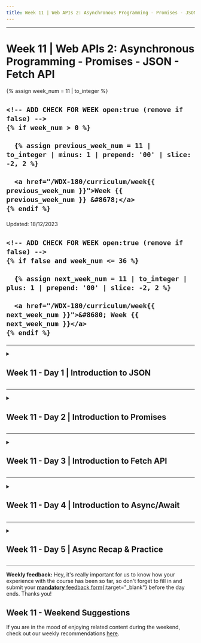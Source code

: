 ```yaml
---
title: Week 11 | Web APIs 2: Asynchronous Programming - Promises - JSON - Fetch API
---
```


<hr class="mb-0">

<h1 id="{{ Week 11-Web APIs 2: Asynchronous Programming - Promises - JSON - Fetch API | slugify }}">
  <span class="week-prefix">Week 11 |</span> Web APIs 2: Asynchronous Programming - Promises - JSON - Fetch API
</h1>

<div class="week-controls">

  {% assign week_num = 11 | to_integer %}

  <h2 class="week-controls__previous_week">

    <!-- ADD CHECK FOR WEEK open:true (remove if false) -->
    {% if week_num > 0 %}

      {% assign previous_week_num = 11 | to_integer | minus: 1 | prepend: '00' | slice: -2, 2 %}

      <a href="/WDX-180/curriculum/week{{ previous_week_num }}">Week {{ previous_week_num }} &#8678;</a>
    {% endif %}

  </h2>

  <span>Updated: 18/12/2023</span>

  <h2 class="week-controls__next_week">

    <!-- ADD CHECK FOR WEEK open:true (remove if false) -->
    {% if false and week_num <= 36 %}

      {% assign next_week_num = 11 | to_integer | plus: 1 | prepend: '00' | slice: -2, 2 %}

      <a href="/WDX-180/curriculum/week{{ next_week_num }}">&#8680; Week {{ next_week_num }}</a>
    {% endif %}

  </h2>

</div>

---

<!-- Week 11 - Day 1 | Introduction to JSON -->
<details markdown="1">
  <summary>
    <h2>
      <span class="summary-day">Week 11 - Day 1</span> | Introduction to JSON</h2>
  </summary>

### Schedule

  - [Study](#study-plan-NN)
  - [Exercises](#exercises-NN)
  - [Extra Resources](#extra-resources-NN)

### Study Plan

  > How to become a better programmer? 
  > _"**Fail as fast as you can and as often as you can.**"_ ~ [Scott Hanselman](https://www.hanselman.com/){:target="_blank"}



  ---



  - [Read: **Introduction to JSON**](../modules/javascript/core/json/intro/content/index.md){:target="_blank"}

### Summary

  🌕 You are extraordinary. You know a light-weight data format which you may use to store data or to send it an HTTP server. Now do some exercises for your brain and for your muscle.

### Exercises

  **JSON Basics**

  Copy the folder `curriculum/week11/exercises/json_basics/` inside folder `user/week11/exercises/day01/` and compete all the challenges found inside the JavaScript file.

  **IMPORTANT:** Make sure to complete all the tasks found in the **daily Progress Sheet** and update the sheet accordingly. Once you've updated the sheet, don't forget to `commit` and `push`. The progress draft sheet for this day is: **/user/week11/progress/progress.draft.w11.d01.csv**

  You should **NEVER** update the `draft` sheets directly, but rather work on a copy of them according to the instructions [found here](../week01/resources/PROGRESS-WORKFLOW.md).


### Extra Resources

  _(Nothing here yet. Feel free to contribute if you've found some useful resources.)_

### Sources and Attributions

  **Content is based on the following sources:**

  - [30 Days Of JavaScript: JSON](https://github.com/in-tech-gration/30-Days-Of-JavaScript/blob/master/16_Day_JSON/16_day_json.md){:target="_blank"} [(Permalink)](https://github.com/in-tech-gration/30-Days-Of-JavaScript/blob/55d8e3dbc0410d64c1dc3ea5915e015a7950cf2a/16_Day_JSON/16_day_json.md){:target="_blank"}

  Don't forget to star this awesome [repo](https://github.com/Asabeneh/30-Days-Of-JavaScript){:target="_blank"}!
  
</details>

<hr class="mt-1">

<!-- Week 11 - Day 2 | Introduction to Promises -->
<details markdown="1">
  <summary>
    <h2>
      <span class="summary-day">Week 11 - Day 2</span> | Introduction to Promises</h2>
  </summary>

### Schedule

  - [Study](#study-plan-NN)
  - [Exercises](#exercises-NN)
  - [Extra Resources](#extra-resources-NN)

### Study Plan

  - [Read: **Promises and Callbacks**](../modules/javascript/async/promises/intro/content/index.md){:target="_blank"}

  Promises are a tough subject in JavaScript, and a lot of developers, even very experienced ones, have issues with them. So you do not have to worry is this concept feel unclear to you.

  Below you can find 2 great videos that explain both the Asynchronous topic and Promises

  - [Watch: **Async JavaScript & Callback Functions**](https://www.youtube.com/watch?v=QSqc6MMS6Fk){:target="_blank"}
    - Level: Beginner
    - Duration: 24mins
    - Captions: Yes

  - [Watch: **JavaScript Promises**](https://www.youtube.com/watch?v=TnhCX0KkPqs){:target="_blank"}
    - Level: Beginner
    - Duration: 37mins
    - Captions: Yes

<!-- Summary -->

<!-- Exercises -->

### Extra Resources

  _(Nothing here yet. Feel free to contribute if you've found some useful resources.)_

### Sources and Attributions

  **Content is based on the following sources:**

  - [30 Days Of JavaScript: Promises](https://github.com/in-tech-gration/30-Days-Of-JavaScript/blob/master/18_Day_Promises/18_day_promises.md){:target="_blank"} [(Permalink)](https://github.com/in-tech-gration/30-Days-Of-JavaScript/blob/55d8e3dbc0410d64c1dc3ea5915e015a7950cf2a/18_Day_Promises/18_day_promises.md){:target="_blank"}

  Don't forget to star this awesome [repo](https://github.com/Asabeneh/30-Days-Of-JavaScript){:target="_blank"}!
  
</details>

<hr class="mt-1">

<!-- Week 11 - Day 3 | Introduction to Fetch API -->
<details markdown="1">
  <summary>
    <h2>
      <span class="summary-day">Week 11 - Day 3</span> | Introduction to Fetch API</h2>
  </summary>

### Schedule

  - [Study](#study-plan-NN)
  - [Exercises](#exercises-NN)
  - [Extra Resources](#extra-resources-NN)

### Study Plan

  ![Fetch Better Have My Money](./assets/Fetch.Better.Have.My.Money.jpg)

  - [Watch: **JavaScript Fetch API 👨🏻‍💻 in 1 Minute**](https://www.youtube.com/watch?v=3ySZQXVjCoM){:target="_blank"}
    - Level: Beginner
    - Duration: 1min
    - Captions: Yes

  - [Read: **Fetch API**](../modules/javascript/web_apis/fetch/intro/content/index.md){:target="_blank"}

  - [Watch **Fetch API**](https://www.youtube.com/watch?v=ubw2hdQIl4E){:target="_blank"}
    - Level: Beginner
    - Duration: 30min
    - Caption: Yes

<!-- Summary -->

### Exercises

  **Fetch Basics**

  Copy the folder `curriculum/week11/exercises/fetch_basics/` inside folder `user/week11/exercises/day03/` and compete all the challenges found inside the JavaScript file.

  **IMPORTANT:** Make sure to complete all the tasks found in the **daily Progress Sheet** and update the sheet accordingly. Once you've updated the sheet, don't forget to `commit` and `push`. The progress draft sheet for this day is: **/user/week11/progress/progress.draft.w11.d03.csv**

  You should **NEVER** update the `draft` sheets directly, but rather work on a copy of them according to the instructions [found here](../week01/resources/PROGRESS-WORKFLOW.md).


### Extra Resources

  _(Nothing here yet. Feel free to contribute if you've found some useful resources.)_

### Sources and Attributions

  **Content is based on the following sources:**

  - [30 Days Of JavaScript: Promises](https://github.com/in-tech-gration/30-Days-Of-JavaScript/blob/master/18_Day_Promises/18_day_promises.md#fetch-api){:target="_blank"} [(Permalink)](https://github.com/in-tech-gration/30-Days-Of-JavaScript/blob/55d8e3dbc0410d64c1dc3ea5915e015a7950cf2a/18_Day_Promises/18_day_promises.md#fetch-api){:target="_blank"}

  Don't forget to star this awesome [repo](https://github.com/Asabeneh/30-Days-Of-JavaScript){:target="_blank"}!
  
</details>

<hr class="mt-1">

<!-- Week 11 - Day 4 | Introduction to Async/Await -->
<details markdown="1">
  <summary>
    <h2>
      <span class="summary-day">Week 11 - Day 4</span> | Introduction to Async/Await</h2>
  </summary>

### Schedule

  - [Study](#study-plan-NN)
  - [Exercises](#exercises-NN)
  - [Extra Resources](#extra-resources-NN)

### Study Plan

  - [Watch: **JavaScript Async Await 👨🏻‍💻 Tutorial in 1 Minute**](https://www.youtube.com/watch?v=TtnodUZ7xnQ){:target="_blank"}
    - Level: Beginner
    - Duration: 1min
    - Captions: Yes

  - [Read: **Introduction to Async/Await**](../modules/javascript/async/async_await/intro/content/index.md){:target="_blank"}

  - [Watch: **Async Await vs. Promises**](https://www.youtube.com/watch?v=spvYqO_Kp9Q){:target="_blank"}
    - Level: Beginner
    - Duration: 24mins
    - Captions: Yes

<!-- Summary -->

<!-- Exercises -->

### Extra Resources

  _(Nothing here yet. Feel free to contribute if you've found some useful resources.)_

### Sources and Attributions

  **Content is based on the following sources:**

  - [30 Days Of JavaScript: Promises](https://github.com/in-tech-gration/30-Days-Of-JavaScript/blob/master/18_Day_Promises/18_day_promises.md#async-and-await){:target="_blank"} [(Permalink)](https://github.com/in-tech-gration/30-Days-Of-JavaScript/blob/55d8e3dbc0410d64c1dc3ea5915e015a7950cf2a/18_Day_Promises/18_day_promises.md#async-and-await){:target="_blank"}

  Don't forget to star this awesome [repo](https://github.com/Asabeneh/30-Days-Of-JavaScript){:target="_blank"}!
  
</details>

<hr class="mt-1">

<!-- Week 11 - Day 5 | Async Recap & Practice -->
<details markdown="1">
  <summary>
    <h2>
      <span class="summary-day">Week 11 - Day 5</span> | Async Recap & Practice</h2>
  </summary>

### Schedule

  - [Study](#study-plan-NN)
  - [Exercises](#exercises-NN)
  - [Extra Resources](#extra-resources-NN)

### Study Plan

  **Programming Training Wheels**: Here are two suggestions that can help you work better with Promises and asynchronous functions:

  - 1) 👍 Remember to handle errors first: When working with a Promise-based function, using either the `await` or `.then()` syntax, **always** start with the error handling structure before moving on to do something with the rest of the code. In the case of the `then()` syntax, **always** start by typing in the `catch()` handler, then move on to type the `then()` handler:

  **Step 1**

  ```js
  fetch( URL )
  .catch( error => console.log(error) ); // <= ALWAYS start this way
  ```

  **Step 2**

  ```js
  fetch( URL )
  .then( response => /* Now we can start writing the code inside the then() */ )
  .catch( error => console.log(error) );
  ```

  In the case of the `await` syntax, you simple start by enclosing the code inside a `try/catch`:

  ```js
  try {
    const response = await fetch( URL );
  } catch( error ){ //<= ALWAYS start this way
    console.log( error );
  }
  ```

  - 2) 👍 Naming helps: Name all your async Promise-based functions using the `Async` suffix:

  ```js
  async function getDataFromFacebookAsync(){
    // ...
  }
  function collectUserDataAsync(){
    return new Promise(/* callback function here... */);
  }
  ```

  Having the `Async` suffix in your async function will help you remember to handle these functions using `await` or the `.then().catch()` syntax. Once you get familiar with asynchronous and Promise-based functions, you can get rid of this training wheels even though they will hurt nobody and can probably be of help to some beginner coders that will work on your code.

  This will help you avoid common beginners' errors such as trying to get the result of an async function without `await` or `then()`:

  ❌ Wrong:

  ```js
  const response = getDataFromFacebook( URL );
  ```

  ✅ Correct:

  ```js
  const response = await getDataFromFacebookAsync( URL );
  ```

  **What's the purpose of this?**
  
  Just like training wheels on a bicycle, `programming training wheels` act as our support and reminders in our first rides with JavaScript. Their role is to instill some core concepts, avoid bugs and common beginner mistakes and also get us accustomed with some of the good practices.
  
  > "The functionality of training wheels is based on the premise that a learner rider can gradually develop their balance and coordination skills by relying on the support of the extra wheels. As the rider gains confidence and proficiency, the training wheels are gradually raised or removed, theoretically allowing the rider to transition to riding without additional support." ~ Wikipedia
  

  ---



  Now, let's practice what we've learned so far with a few exercises:

  - [**Async/Await exercise: WaitForResult**](https://in-tech-gration.github.io/WDX-180/curriculum/modules/javascript/async/async_await/exercises/wait_for_result/){:target="_blank"}

  - [**Promise Refactoring**](https://in-tech-gration.github.io/WDX-180/curriculum/modules/javascript/async/async_await/exercises/promise_refactoring/){:target="_blank"}

  - [**Wikipedia JSON API**](https://in-tech-gration.github.io/WDX-180/curriculum/modules/javascript/async/async_await/exercises/wikipedia/){:target="_blank"}

  - [**Bitcoin Wallet**](/Users/kostasx/WebServer/plethoralabs/GITHUB/INTEGRATION/WDX-180/curriculum/modules/javascript/web_apis/fetch/exercises/bitcoin-wallet/){:target="_blank"}

<!-- Summary -->

<!-- Exercises -->

### Extra Resources

  _(Nothing here yet. Feel free to contribute if you've found some useful resources.)_

<!-- Sources and Attributions -->
  
</details>


<hr class="mt-1">

**Weekly feedback:** Hey, it's really important for us to know how your experience with the course has been so far, so don't forget to fill in and submit your [**mandatory** feedback form](https://forms.gle/S6Zg3bbS2uuwsSZF9){:target="_blank"} before the day ends. Thanks you!

## Week 11 - Weekend Suggestions

If you are in the mood of enjoying related content during the weekend, check out our weekly recommendations [here](WEEKEND.md).